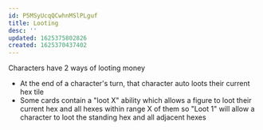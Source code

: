 ```yaml
---
id: P5MSyUcqQCwhnMSlPLguf
title: Looting
desc: ''
updated: 1625375802826
created: 1625370437402
---
```


Characters have 2 ways of looting money

- At the end of a character's turn, that character auto loots their current hex tile
- Some cards contain a "loot X" ability which allows a figure to loot their current hex and all hexes within range X of
  them so "Loot 1" will allow a character to loot the standing hex and all adjacent hexes
